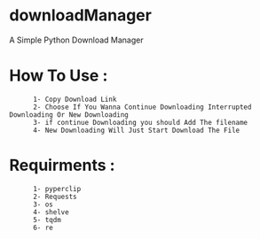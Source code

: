# downloadManager
A Simple Python Download Manager
# How To Use :

          1- Copy Download Link
          2- Choose If You Wanna Continue Downloading Interrupted Downloading Or New Downloading
          3- if continue Downloading you should Add The filename
          4- New Downloading Will Just Start Download The File

# Requirments :

          1- pyperclip
          2- Requests
          3- os
          4- shelve
          5- tqdm
          6- re

